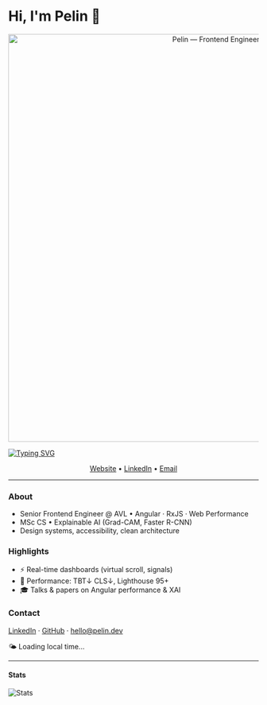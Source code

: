 # Hi, I'm Pelin 👋

<p align="center">
  <img src="https://raw.githubusercontent.com/<user>/<user>/main/assets/hero.svg" alt="Pelin — Frontend Engineer" width="820">
</p>

[![Typing SVG](https://readme-typing-svg.demolab.com?font=Fira+Code&pause=1000&width=435&lines=Frontend+Engineer+%7C+Angular+%7C+RxJS;Performance+Optimization)](https://git.io/typing-svg)


<p align="center">
  <a href="https://pelin.dev">Website</a> •
  <a href="https://www.linkedin.com/in/pelinoksuz">LinkedIn</a> •
  <a href="mailto:hello@pelin.dev">Email</a>
</p>

---

### About
- Senior Frontend Engineer @ AVL • Angular · RxJS · Web Performance  
- MSc CS • Explainable AI (Grad-CAM, Faster R-CNN)  
- Design systems, accessibility, clean architecture

### Highlights
- ⚡ Real-time dashboards (virtual scroll, signals)
- 🧪 Performance: TBT↓ CLS↓, Lighthouse 95+
- 🎓 Talks & papers on Angular performance & XAI

### Contact
[LinkedIn](https://www.linkedin.com/in/pelinoksuz) · [GitHub](https://github.com/pelinoksuz) · hello@pelin.dev

<!-- DYNAMIC-GREETING:START -->
🌤️ Loading local time...
<!-- DYNAMIC-GREETING:END -->

---

#### Stats
![Stats](https://github-readme-stats.vercel.app/api?username=pelinoksuz&show_icons=true&hide_title=true)
